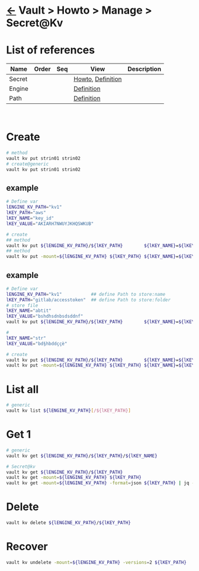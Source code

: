 <head><link rel="stylesheet" href="../../../md.css"/><script src="../../../md.js"></script></head>

[//]: #(Reference)
[Repo_Readme]:   ../howto/secret_howto.md
[Secret_Whatis]: ../whatis/secret_whatis.md
[Secret_Howto]:  ../howto/secret_howto.md
[Engine_Whatis]: ../whatis/engine_whatis.md
[Engine_Howto]:  ../howto/engine_howto.md
[Path_Whatis]:   ../whatis/path_whatis.md

# [&larr;][Repo_Readme] Vault > Howto > Manage > Secret@Kv
# List of references
|Name|Order|Seq|View|Description|
|-|-|-|-|-|
|Secret|||[Howto][Secret_Howto], [Definition][Secret_Whatis]|
|Engine|||[Definition][Engine_Whatis]|
|Path|||[Definition][Path_Whatis]|
<br>



# Create

```powershell
# method
vault kv put strin01 strin02
# create@generic
vault kv put strin01 strin02
```

## example
```bash
# Define var
lENGINE_KV_PATH="kv1"
lKEY_PATH="aws"
lKEY_NAME="key_id"
lKEY_VALUE="AKIARH7NWUYJKHQSWKUB"

# create
## method
vault kv put ${lENGINE_KV_PATH}/${lKEY_PATH}        ${lKEY_NAME}=${lKEY_VALUE}
## method
vault kv put -mount=${lENGINE_KV_PATH} ${lKEY_PATH} ${lKEY_NAME}=${lKEY_VALUE}
```
## example
```bash
# Define var
lENGINE_KV_PATH="kv1"           ## define Path to store:name
lKEY_PATH="gitlab/accesstoken"  ## define Path to store:folder
# store file
lKEY_NAME="abtit"
lKEY_VALUE="bshdhsdnbsdsddnf"
vault kv put ${lENGINE_KV_PATH}/${lKEY_PATH}        ${lKEY_NAME}=${lKEY_VALUE}

# 
lKEY_NAME="str"
lKEY_VALUE="bd§hbddççè"

# create
vault kv put ${lENGINE_KV_PATH}/${lKEY_PATH}        ${lKEY_NAME}=${lKEY_VALUE}
vault kv put -mount=${lENGINE_KV_PATH} ${lKEY_PATH} ${lKEY_NAME}=${lKEY_VALUE}
```

# List all
```bash
# generic
vault kv list ${lENGINE_KV_PATH}[/${lKEY_PATH}]
```

# Get 1
```bash
# generic
vault kv get ${lENGINE_KV_PATH}/${lKEY_PATH}/${lKEY_NAME}

# Secret@kv
vault kv get ${lENGINE_KV_PATH}/${lKEY_PATH}
vault kv get -mount=${lENGINE_KV_PATH} ${lKEY_PATH}
vault kv get -mount=${lENGINE_KV_PATH} -format=json ${lKEY_PATH} | jq -r .data.data.excited
```

# Delete 
```bash
vault kv delete ${lENGINE_KV_PATH}/${lKEY_PATH}
```

# Recover
```bash
vault kv undelete -mount=${lENGINE_KV_PATH} -versions=2 ${lKEY_PATH}
```

